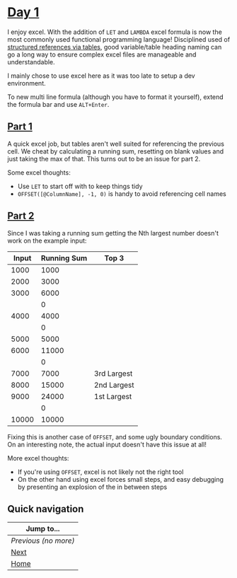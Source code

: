 # [Day 1](https://adventofcode.com/2022/day/1)

I enjoy excel. With the addition of `LET` and `LAMBDA` excel formula is now the most commonly used functional programming language! Disciplined used of [structured references via tables](https://support.microsoft.com/en-us/office/using-structured-references-with-excel-tables-f5ed2452-2337-4f71-bed3-c8ae6d2b276e), good variable/table heading naming can go a long way to ensure complex excel files are manageable and understandable. 

I mainly chose to use excel here as it was too late to setup a dev environment.

To new multi line formula (although you have to format it yourself), extend the formula bar and use `ALT+Enter`.

## [Part 1](https://adventofcode.com/2022/day/1#part1)

A quick excel job, but tables aren't well suited for referencing the previous cell. We cheat by calculating a running sum, resetting on blank values and just taking the max of that. This turns out to be an issue for part 2. 

Some excel thoughts:

- Use `LET` to start off with to keep things tidy
- `OFFSET([@ColumnName], -1, 0)` is handy to avoid referencing cell names

## [Part 2](https://adventofcode.com/2022/day/1#part2)

Since I was taking a running sum getting the Nth largest number doesn't work on the example input:

| Input | Running Sum | Top 3
| ----- | ----------- | -----------
| 1000  | 1000        |
| 2000  | 3000        |
| 3000  | 6000        |
|       | 0           |
| 4000  | 4000        |
|       | 0           |
| 5000  | 5000        |
| 6000  | 11000       |
|       | 0           |
| 7000  | 7000        | 3rd Largest
| 8000  | 15000       | 2nd Largest
| 9000  | 24000       | 1st Largest
|       | 0           |
| 10000 | 10000       |

Fixing this is another case of `OFFSET`, and some ugly boundary conditions. On an interesting note, the actual input doesn't have this issue at all!

More excel thoughts:

- If you're using `OFFSET`, excel is not likely not the right tool
- On the other hand using excel forces small steps, and easy debugging by presenting an explosion of the in between steps

## Quick navigation

| Jump to...                 |
| -------------------------- |
| _Previous (no more)_       |
| [Next](../day02/README.md) |
| [Home](../README.md)       |
